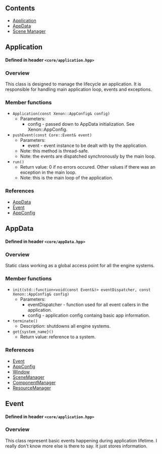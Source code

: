## Contents
- [Application](#application)
- [AppData](#appdata)
- [Scene Manager](#scenemanager)

## <a id="application"></a>Application
#### Defined in header `<core/application.hpp>`
### Overview
This class is designed to manage the lifecycle an application.
It is responsible for handling main application loop, events and exceptions.
### Member functions
- `Application(const Xenon::AppConfig& config)`
  - Parameters:
    - config - passed down to AppData initialization. See Xenon::AppConfig.
- `pushEvent(const Core::Event& event)`
  - Parameters:
    - event - event instance to be dealt with by the application.
  - Note: this method is thread-safe.
  - Note: the events are dispatched synchronously by the main loop.
- `run()`
  - Return value: 0 if no errors occured. Other values if there was an exception in the main loop.
  - Note: this is the main loop of the application.
### References
- [AppData](#appdata)
- [Event](#event)
- [AppConfig]( )

## <a id="appdata"></a>AppData
#### Defined in header `<core/appData.hpp>`
### Overview
Static class working as a global access point for all the engine systems.
### Member functions
- `init(std::function<void(const Event&)> eventDispatcher, const Xenon::AppConfig& config)`
  - Parameters:
    - eventDispatcher - function used for all event callers in the application.
    - config - application config containg basic app information.
- `terminate()`
  - Description: shutdowns all engine systems.
- `get{system_name}()`
  - Return value: reference to a system.
### References
- [Event](#event)
- [AppConfig]( )
- [Window]( )
- [SceneManager](SceneManagement.md#scenemanager)
- [ComponentManager](ECS.md#componentmanager)
- [ResourceManager](ResourcesManagment.md#resourcemanager)

## <a id="event"></a>Event
#### Defined in header `<core/application.hpp>`
### Overview
This class represent basic events happening during application lifetime.
I really don't know more else is there to say. It just stores information.
